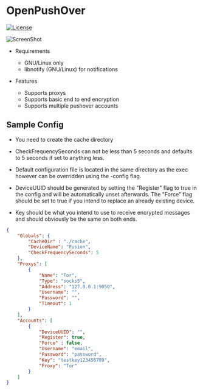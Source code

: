 # OpenPushOver
[![License](http://img.shields.io/:license-gpl3-blue.svg)](http://www.gnu.org/licenses/gpl-3.0.html)

![ScreenShot](http://files.firebit.co.uk/i/06521.png)

- Requirements

    - GNU/Linux only
    - libnotify (GNU/Linux) for notifications

- Features

    - Supports proxys
    - Supports basic end to end encryption
    - Supports multiple pushover accounts

## Sample Config
- You need to create the cache directory

- CheckFrequencySeconds can not be less than 5 seconds and defaults to 5 seconds if set to anything less.

- Default configuration file is located in the same directory as the exec however can be overridden using the -config flag.

- DeviceUUID should be generated by setting the "Register" flag to true in the config and will be automatically unset afterwards. The "Force" flag should be set to true if you intend to replace an already existing device.

- Key should be what you intend to use to receive encrypted messages and should obviously be the same on both ends.

```json
{
    "Globals": {
        "CacheDir" : "./cache",
        "DeviceName": "Fusion",
        "CheckFrequencySeconds": 5
    },
    "Proxys": [
        {
            "Name": "Tor",
            "Type": "socks5",
            "Address": "127.0.0.1:9050",
            "Username": "",
            "Password": "",
            "Timeout": 1
        }
    ],
    "Accounts": [
        {
            "DeviceUUID": "",
            "Register": true,
            "Force" : false,
            "Username": "email",
            "Password": "password",
            "Key": "testkey123456789",
            "Proxy": "Tor"
        }
    ]
}
```
